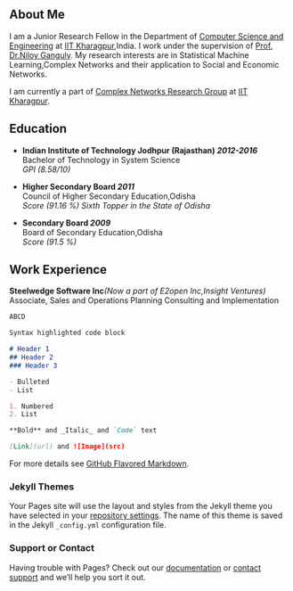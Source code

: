 ## About Me
I am a Junior Research Fellow in the Department of [Computer Science and Engineering](http://cse.iitkgp.ac.in) at [IIT Kharagpur](http://www.iitkgp.ac.in/),India. I work under the supervision of [Prof. Dr.Niloy Ganguly](http://www.facweb.iitkgp.ernet.in/~niloy/). My research interests are in Statistical Machine Learning,Complex Networks and their application to Social and Economic Networks.

I am currently a part of [Complex Networks Research Group](http://www.cnergres.iitkgp.ac.in/) at [IIT Kharagpur](http://www.iitkgp.ac.in/).

## Education 
* **Indian Institute of Technology Jodhpur (Rajasthan) _2012-2016_**<br> 
Bachelor of Technology in System Science<br>
_GPI (8.58/10)_

* **Higher Secondary Board _2011_**<br>
Council of Higher Secondary Education,Odisha<br>
_Score (91.16 %) Sixth Topper in the State of Odisha_

* **Secondary Board _2009_**<br>
Board of Secondary Education,Odisha<br>
_Score (91.5 %)_

## Work Experience
**Steelwedge Software Inc**_(Now a part of E2open Inc,Insight Ventures)_<br>
Associate, Sales and Operations Planning Consulting and Implementation

```markdown
ABCD
```

```markdown
Syntax highlighted code block

# Header 1
## Header 2
### Header 3

- Bulleted
- List

1. Numbered
2. List

**Bold** and _Italic_ and `Code` text

[Link](url) and ![Image](src)
```

For more details see [GitHub Flavored Markdown](https://guides.github.com/features/mastering-markdown/).

### Jekyll Themes

Your Pages site will use the layout and styles from the Jekyll theme you have selected in your [repository settings](https://github.com/gourabkumarpatro/gourabkumarpatro.github.io/settings). The name of this theme is saved in the Jekyll `_config.yml` configuration file.

### Support or Contact

Having trouble with Pages? Check out our [documentation](https://help.github.com/categories/github-pages-basics/) or [contact support](https://github.com/contact) and we’ll help you sort it out.

